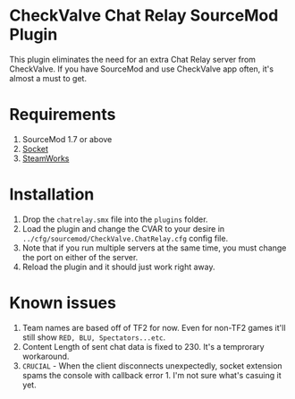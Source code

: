 # CheckValve Chat Relay SourceMod Plugin

This plugin eliminates the need for an extra Chat Relay server from CheckValve. 
If you have SourceMod and use CheckValve app often, it's almost a must to get.

# Requirements
1. SourceMod 1.7 or above
2. [Socket](https://forums.alliedmods.net/showthread.php?t=67640)
3. [SteamWorks](https://forums.alliedmods.net/showthread.php?t=229556)

# Installation
1. Drop the `chatrelay.smx` file into the `plugins` folder.
2. Load the plugin and change the CVAR to your desire in `../cfg/sourcemod/CheckValve.ChatRelay.cfg` config file.
3. Note that if you run multiple servers at the same time, you must change the port on either of the server.
4. Reload the plugin and it should just work right away.

# Known issues
1. Team names are based off of TF2 for now. Even for non-TF2 games it'll still show `RED, BLU, Spectators...etc`.
2. Content Length of sent chat data is fixed to 230. It's a temprorary workaround.
3. `CRUCIAL` - When the client disconnects unexpectedly, socket extension spams the console with callback error 1. I'm not sure what's casuing it yet.
